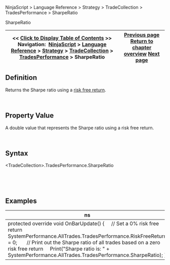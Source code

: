﻿


NinjaScript \> Language Reference \> Strategy \> TradeCollection \> TradesPerformance \> SharpeRatio






















SharpeRatio







| \<\< [Click to Display Table of Contents](sharperatio.md) \>\> **Navigation:**     [NinjaScript](ninjascript.md) \> [Language Reference](language_reference_wip.md) \> [Strategy](strategy.md) \> [TradeCollection](tradecollection.md) \> [TradesPerformance](tradesperformance.md) \> SharpeRatio | [Previous page](riskfreereturn.md) [Return to chapter overview](tradesperformance.md) [Next page](sortinoratio.md) |
| --- | --- |











## Definition


Returns the Sharpe ratio using a [risk free return](riskfreereturn.md).  

 


## Property Value


A double value that represents the Sharpe ratio using a risk free return.


 


## Syntax
\<TradeCollection\>.TradesPerformance.SharpeRatio


 


 


## Examples




| ns |
| --- |
| protected override void OnBarUpdate() {      // Set a 0% risk free return      SystemPerformance.AllTrades.TradesPerformance.RiskFreeReturn \= 0;        // Print out the Sharpe ratio of all trades based on a zero risk free return      Print("Sharpe ratio is: " \+ SystemPerformance.AllTrades.TradesPerformance.SharpeRatio); } |



 








